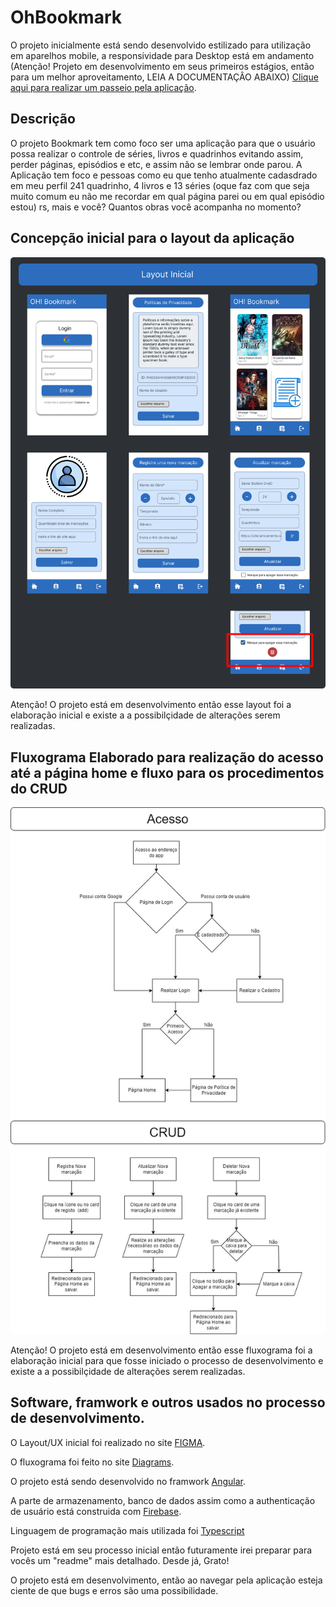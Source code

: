 # OhBookmark 

O projeto inicialmente está sendo desenvolvido estilizado para utilização em aparelhos mobile, a responsividade para Desktop está em andamento (Atenção! Projeto em desenvolvimento em seus primeiros estágios, então para um melhor aproveitamento, LEIA A DOCUMENTAÇÂO ABAIXO) [Clique aqui para realizar um passeio pela aplicação](https://oh-bookmark.web.app/paginas/login).

## Descrição

O projeto Bookmark tem como foco ser uma aplicação para que o usuário possa realizar o controle de séries, livros e quadrinhos evitando assim, perder páginas, episódios e etc, e assim não se lembrar onde parou. A Aplicação tem foco e pessoas como eu que tenho atualmente cadasdrado em meu perfil 241 quadrinho, 4 livros e 13 séries (oque faz com que seja muito comum eu não me recordar em qual página parei ou em qual episódio estou) rs, mais e você? Quantos obras você acompanha no momento?

## Concepção inicial para o layout da aplicação
<img src="arquivos_readme/Component 1 (2).png" alt="Layout">

Atenção! O projeto está em desenvolvimento então esse layout foi a elaboração inicial e existe a a possibilçidade de alterações serem realizadas.

## Fluxograma Elaborado para realização do acesso até a página home e fluxo para os procedimentos do CRUD
<img src="arquivos_readme/Diagrama sem nome.jpg" alt="Fluxograma">

Atenção! O projeto está em desenvolvimento então esse fluxograma foi a elaboração inicial para que fosse iniciado o processo de desenvolvimento e existe a a possibilçidade de alterações serem realizadas.

## Software, framwork e outros usados no processo de desenvolvimento.

O Layout/UX inicial foi realizado no site [FIGMA](https://www.figma.com/).

O fluxograma foi feito no site [Diagrams](https://www.diagrams.net/).

O projeto está sendo desenvolvido no framwork [Angular](https://angular.io/).

A parte de armazenamento, banco de dados assim como a authenticação de usuário está construida com [Firebase](https://firebase.google.com/?hl=pt-br).

Linguagem de programação mais utilizada foi [Typescript](https://www.typescriptlang.org/)

Projeto está em seu processo inicial então futuramente irei preparar para vocês um "readme" mais detalhado. Desde já, Grato!

 O projeto está em desenvolvimento, então ao navegar pela aplicação esteja ciente de que bugs e erros são uma possibilidade.
